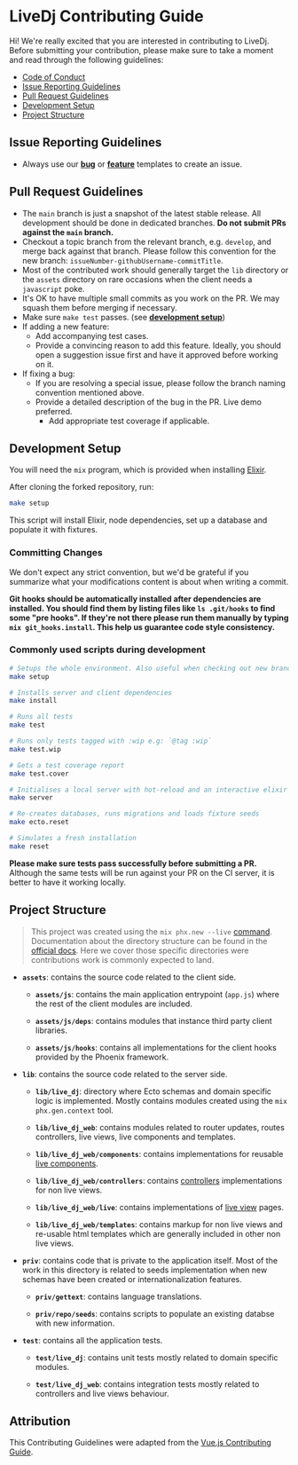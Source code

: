 # LiveDj Contributing Guide

Hi! We're really excited that you are interested in contributing to LiveDj. Before submitting your contribution, please make sure to take a moment and read through the following guidelines:

+ [Code of Conduct](https://github.com/sgobotta/live_dj/blob/main/.github/CODE_OF_CONDUCT.md)
+ [Issue Reporting Guidelines](#issue-reporting-guidelines)
+ [Pull Request Guidelines](#pull-request-guidelines)
+ [Development Setup](#development-setup)
+ [Project Structure](#project-structure)

## Issue Reporting Guidelines

+ Always use our [**bug**](https://github.com/sgobotta/live_dj/issues/new?assignees=&labels=bug&template=bug_report.md&title=) or [**feature**](https://github.com/sgobotta/live_dj/issues/new?assignees=&labels=enhancement&template=feature_request.md&title=) templates to create an issue.

## Pull Request Guidelines

+ The `main` branch is just a snapshot of the latest stable release. All development should be done in dedicated branches. **Do not submit PRs against the `main` branch.**
+ Checkout a topic branch from the relevant branch, e.g. `develop`, and merge back against that branch. Please follow this convention for the new branch: `issueNumber-githubUsername-commitTitle`.
+ Most of the contributed work should generally target the `lib` directory or the `assets` directory on rare occasions when the client needs a `javascript` poke.
+ It's OK to have multiple small commits as you work on the PR. We may squash them before merging if necessary.
+ Make sure `make test` passes. (see [**development setup**](#development-setup))
+ If adding a new feature:
  + Add accompanying test cases.
  + Provide a convincing reason to add this feature. Ideally, you should open a suggestion issue first and have it approved before working on it.
+ If fixing a bug:
  + If you are resolving a special issue, please follow the branch naming convention mentioned above.
  + Provide a detailed description of the bug in the PR. Live demo preferred.
    + Add appropriate test coverage if applicable.

## Development Setup

You will need the `mix` program, which is provided when installing [Elixir](https://elixir-lang.org/install.html).

After cloning the forked repository, run:

```bash
make setup
```

This script will install Elixir, node dependencies, set up a database and populate it with fixtures.

### Committing Changes

We don't expect any strict convention, but we'd be grateful if you summarize what your modifications content is about when writing a commit.

**Git hooks should be automatically installed after dependencies are installed. You should find them by listing files like `ls .git/hooks` to find some "pre hooks". If they're not there please run them manually by typing `mix git_hooks.install`. This help us guarantee code style consistency.**

### Commonly used scripts during development

``` bash
# Setups the whole environment. Also useful when checking out new branches.
make setup

# Installs server and client dependencies
make install

# Runs all tests
make test

# Runs only tests tagged with :wip e.g: `@tag :wip`
make test.wip

# Gets a test coverage report
make test.cover

# Initialises a local server with hot-reload and an interactive elixir prompt
make server

# Re-creates databases, runs migrations and loads fixture seeds
make ecto.reset

# Simulates a fresh installation
make reset
```

**Please make sure tests pass successfully before submitting a PR.** Although the same tests will be run against your PR on the CI server, it is better to have it working locally.

## Project Structure

> This project was created using the `mix phx.new --live` [command](https://hexdocs.pm/phoenix/Mix.Tasks.Phx.New.html). Documentation about the directory structure can be found in the [official docs](https://hexdocs.pm/phoenix/directory_structure.html). Here we cover those specific directories were contributions work is commonly expected to land.

+   **`assets`**: contains the source code related to the client side.

    +   **`assets/js`**: contains the main application entrypoint (`app.js`) where the rest of the client modules are included.

    +   **`assets/js/deps`**: contains modules that instance third party client libraries.

    +   **`assets/js/hooks`**: contains all implementations for the client hooks provided by the Phoenix framework.

+   **`lib`**: contains the source code related to the server side.

    +   **`lib/live_dj`**: directory where Ecto schemas and domain specific logic is implemented. Mostly contains modules created using the `mix phx.gen.context` tool.

    +   **`lib/live_dj_web`**: contains modules related to router updates, routes controllers, live views, live components and templates.

    +   **`lib/live_dj_web/components`**: contains implementations for reusable [live components](https://hexdocs.pm/phoenix_live_view/Phoenix.LiveComponent.html).

    +   **`lib/live_dj_web/controllers`**: contains [controllers](https://hexdocs.pm/phoenix/Phoenix.Controller.html) implementations for non live views.

    +   **`lib/live_dj_web/live`**: contains implementations of [live view](https://hexdocs.pm/phoenix_live_view/Phoenix.LiveView.html) pages.

    +   **`lib/live_dj_web/templates`**: contains markup for non live views and re-usable html templates which are generally included in other non live views.

+   **`priv`**: contains code that is private to the application itself. Most of the work in this directory is related to seeds implementation when new schemas have been created or internationalization features.

    + **`priv/gettext`**: contains language translations.

    + **`priv/repo/seeds`**: contains scripts to populate an existing databse with new information.

+   **`test`**: contains all the application tests.

    +   **`test/live_dj`**: contains unit tests mostly related to domain specific modules.

    +   **`test/live_dj_web`**: contains integration tests mostly related to controllers and live views behaviour.

## Attribution

This Contributing Guidelines were adapted from the [Vue.js Contributing Guide][vue-js-contributing-guide].

[vue-js-contributing-guide]: https://github.com/vuejs/vue/blob/dev/.github/CONTRIBUTING.md
